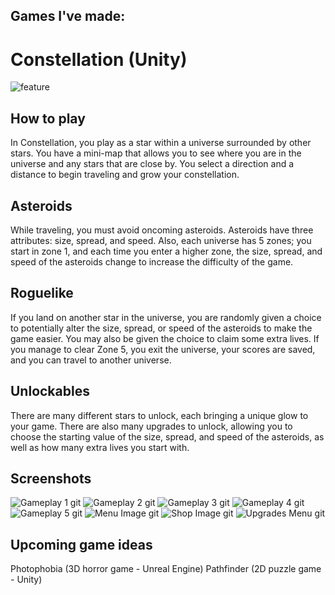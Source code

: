 ## Games I've made:

# Constellation (Unity)
![feature](https://github.com/JasonLandis/JasonLandis/assets/100310833/24b62e2f-0325-4f9d-8df4-e654c40c758a)

## How to play
In Constellation, you play as a star within a universe surrounded by other stars. You have a mini-map that allows you to see where you are in the universe and any stars that are close by. You select a direction and a distance to begin traveling and grow your constellation.

## Asteroids
While traveling, you must avoid oncoming asteroids. Asteroids have three attributes: size, spread, and speed. Also, each universe has 5 zones; you start in zone 1, and each time you enter a higher zone, the size, spread, and speed of the asteroids change to increase the difficulty of the game.

## Roguelike
If you land on another star in the universe, you are randomly given a choice to potentially alter the size, spread, or speed of the asteroids to make the game easier. You may also be given the choice to claim some extra lives. If you manage to clear Zone 5, you exit the universe, your scores are saved, and you can travel to another universe.

## Unlockables
There are many different stars to unlock, each bringing a unique glow to your game. There are also many upgrades to unlock, allowing you to choose the starting value of the size, spread, and speed of the asteroids, as well as how many extra lives you start with.

## Screenshots
![Gameplay 1 git](https://github.com/JasonLandis/JasonLandis/assets/100310833/217ba1dc-8ceb-4797-b83b-92131e3f5bb5)
![Gameplay 2 git](https://github.com/JasonLandis/JasonLandis/assets/100310833/b82d28c6-15a8-4cf0-8e5d-e3e08b04cbf3)
![Gameplay 3 git](https://github.com/JasonLandis/JasonLandis/assets/100310833/01cdf94c-fa52-4817-8eb4-80ec80c2e83d)
![Gameplay 4 git](https://github.com/JasonLandis/JasonLandis/assets/100310833/872ab048-09e6-44ab-8665-acf729d55e3f)
![Gameplay 5 git](https://github.com/JasonLandis/JasonLandis/assets/100310833/716a3112-d916-4144-8ad0-8cecd3c21aea)
![Menu Image git](https://github.com/JasonLandis/JasonLandis/assets/100310833/dd9b2446-d956-40ad-96cb-d97eb66e8f29)
![Shop Image git](https://github.com/JasonLandis/JasonLandis/assets/100310833/eb5475ea-33d3-47fd-accb-79b404727fc1)
![Upgrades Menu git](https://github.com/JasonLandis/JasonLandis/assets/100310833/a95adafe-e509-4f68-b2af-9c29b4aa06d2)


## Upcoming game ideas

Photophobia (3D horror game - Unreal Engine)
Pathfinder (2D puzzle game - Unity)
